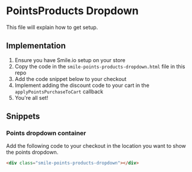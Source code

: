 # PointsProducts Dropdown

This file will explain how to get setup.

## Implementation

1. Ensure you have Smile.io setup on your store
1. Copy the code in the `smile-points-products-dropdown.html` file in this repo
1. Add the code snippet below to your checkout
1. Implement adding the discount code to your cart in the `applyPointsPurchaseToCart` callback
1. You're all set!

## Snippets

### Points dropdown container

Add the following code to your checkout in the location you want to show the points dropdown.
```html
<div class="smile-points-products-dropdown"></div>
```
